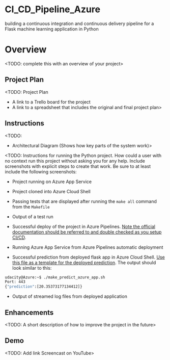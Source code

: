 # CI_CD_Pipeline_Azure
building a continuous integration and continuous delivery pipeline for a Flask machine learning application in Python

# Overview

<TODO: complete this with an overview of your project>

## Project Plan
<TODO: Project Plan

* A link to a Trello board for the project
* A link to a spreadsheet that includes the original and final project plan>

## Instructions

<TODO:  
* Architectural Diagram (Shows how key parts of the system work)>

<TODO:  Instructions for running the Python project.  How could a user with no context run this project without asking you for any help.  Include screenshots with explicit steps to create that work. Be sure to at least include the following screenshots:

* Project running on Azure App Service

* Project cloned into Azure Cloud Shell

* Passing tests that are displayed after running the `make all` command from the `Makefile`

* Output of a test run

* Successful deploy of the project in Azure Pipelines.  [Note the official documentation should be referred to and double checked as you setup CI/CD](https://docs.microsoft.com/en-us/azure/devops/pipelines/ecosystems/python-webapp?view=azure-devops).

* Running Azure App Service from Azure Pipelines automatic deployment

* Successful prediction from deployed flask app in Azure Cloud Shell.  [Use this file as a template for the deployed prediction](https://github.com/udacity/nd082-Azure-Cloud-DevOps-Starter-Code/blob/master/C2-AgileDevelopmentwithAzure/project/starter_files/flask-sklearn/make_predict_azure_app.sh).
The output should look similar to this:

```bash
udacity@Azure:~$ ./make_predict_azure_app.sh
Port: 443
{"prediction":[20.35373177134412]}
```

* Output of streamed log files from deployed application

> 

## Enhancements

<TODO: A short description of how to improve the project in the future>

## Demo 

<TODO: Add link Screencast on YouTube>

